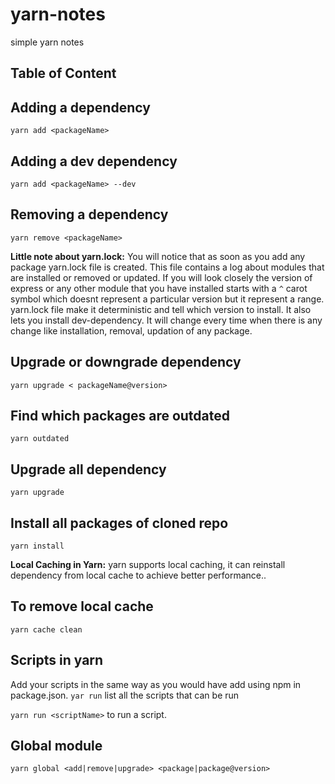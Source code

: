 # yarn-notes
simple yarn notes

## Table of Content


## Adding a dependency   

`yarn add <packageName>`

## Adding a dev dependency

`yarn add <packageName> --dev`

## Removing a dependency

`yarn remove <packageName>`

**Little note about yarn.lock:**
You will notice that as soon as you add any package yarn.lock file is created. This file contains a log about modules that are installed or removed or updated. If you will look closely the version of express or any other module that you have installed starts with a `^` carot symbol which doesnt represent a particular version but it represent a range. yarn.lock file make it deterministic and tell which version to install. It also lets you install dev-dependency. It will change every time when there is any change like installation, removal, updation of any package.

## Upgrade or downgrade dependency 
`yarn upgrade < packageName@version>`

##  Find which packages are outdated
`yarn outdated`

## Upgrade all dependency
`yarn upgrade`

## Install all packages of cloned repo
`yarn install`

**Local Caching in Yarn:** yarn supports local caching, it can reinstall dependency  from local cache to achieve better performance..

## To remove local cache
`yarn cache clean`

## Scripts in yarn
Add your scripts in the same way as you would have add using npm in package.json.
`yar run` list all the scripts that can be run

`yarn run <scriptName>` to run a script.

## Global module
`yarn global <add|remove|upgrade> <package|package@version>`
